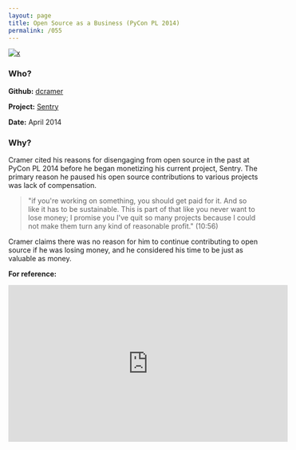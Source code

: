 ```yaml
---
layout: page
title: Open Source as a Business (PyCon PL 2014)
permalink: /055
---
```


[![x](https://img.shields.io/badge/-Lack%20of%20Support-e2062c)](/#LOS) 

### Who?

**Github:** [dcramer](https://github.com/dcramer)

**Project:** [Sentry](https://github.com/getsentry)

**Date:** April 2014

### Why?

Cramer cited his reasons for disengaging from open source in the past at PyCon PL 2014 before he began monetizing his current project, Sentry. The primary reason he paused his open source contributions to various projects was lack of compensation.

> "if you're working on something, you should get paid for it. And so like it has to be sustainable. This is part of that like you never want to lose money; I promise you I've quit so many projects because I could not make them turn any kind of reasonable profit." (10:56)

Cramer claims there was no reason for him to continue contributing to open source if he was losing money, and he considered his time to be just as valuable as money.

**For reference:**

<iframe width="560" height="315" src="https://www.youtube.com/embed/jqOEAvO_muI?start=651" title="YouTube video player" frameborder="0" allow="accelerometer; autoplay; clipboard-write; encrypted-media; gyroscope; picture-in-picture" allowfullscreen></iframe>

